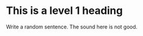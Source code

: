 <html>

<head>
  <title> I really hope this works! </title>
</head>

<h1>This is a level 1 heading </h1>
Write a random sentence. The sound here is not good.

</html>
